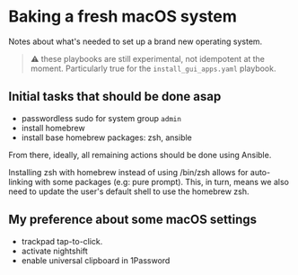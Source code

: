 # Baking a fresh macOS system

Notes about what's needed to set up a brand new operating system.

> :warning: these playbooks are still experimental, not idempotent at the moment. Particularly true for the `install_gui_apps.yaml` playbook.

## Initial tasks that should be done asap

- passwordless sudo for system group `admin`
- install homebrew
- install base homebrew packages: zsh, ansible

From there, ideally, all remaining actions should be done using Ansible.

Installing zsh with homebrew instead of using /bin/zsh allows for auto-linking with some packages (e.g: pure prompt). This, in turn, means we also need to update the user's default shell to use the homebrew zsh.

## My preference about some macOS settings

- trackpad tap-to-click.
- activate nightshift
- enable universal clipboard in 1Password
